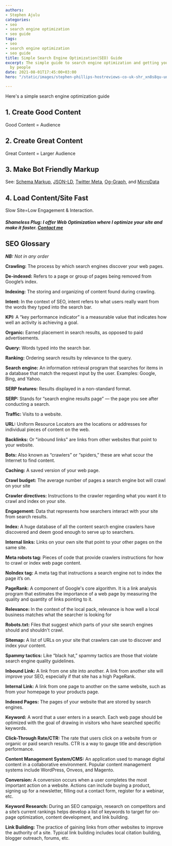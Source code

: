 ```yaml
---
authors:
- Stephen Ajulu
categories:
- seo
- search engine optimization
- seo guide
tags:
- seo
- search engine optimization
- seo guide
title: Simple Search Engine Optimization(SEO) Guide
excerpt: The simple guide to search engine optimization and getting your page seen
  by people
date: 2021-08-01T17:45:00+03:00
hero: "/static/images/stephen-phillips-hostreviews-co-uk-shr_xn8s8qu-unsplash.jpg"

---
```

Here's a simple search engine optimization guide

## 1. Create Good Content

Good Content = Audience

## 2. Create Great Content

Great Content = Larger Audience

## 3. Make Bot Friendly Markup

See: [Schema Markup](https://schema.org/docs/schemas.html), [JSON-LD](https://json-ld.org/), [Twitter Meta](https://developer.twitter.com/en/docs/twitter-for-websites/cards/overview/markup), [Og-Graph](https://ogp.me/), and [MicroData](https://www.w3.org/TR/microdata/)

## 4. Load Content/Site Fast

Slow Site=Low Engagement & Interaction.

##### **Shameless Plug**: I offer Web Optimization where I optimize your site and make it faster. [**Contact me**](mailto:alunje73@gmail.com?subject=Web%20Optimization&body=Site%3A%0D%0AHost%3A%0D%0APlatform%2FProgramming%20Language%3A%0D%0ABody%3A)

## **SEO Glossary**

**_NB:_** _Not in any order_

**Crawling:** The process by which search engines discover your web pages.

**De-indexed:** Refers to a page or group of pages being removed from Google’s index.

**Indexing:** The storing and organizing of content found during crawling.

**Intent:** In the context of SEO, intent refers to what users really want from the words they typed into the search bar.

**KPI:** A “key performance indicator” is a measurable value that indicates how well an activity is achieving a goal.

**Organic:** Earned placement in search results, as opposed to paid advertisements.

**Query:** Words typed into the search bar.

**Ranking:** Ordering search results by relevance to the query.

**Search engine:** An information retrieval program that searches for items in a database that match the request input by the user. Examples: Google, Bing, and Yahoo.

**SERP features:** Results displayed in a non-standard format.

**SERP:** Stands for “search engine results page” — the page you see after conducting a search.

**Traffic:** Visits to a website.

**URL:** Uniform Resource Locators are the locations or addresses for individual pieces of content on the web.

**Backlinks:** Or "inbound links" are links from other websites that point to your website.

**Bots:** Also known as “crawlers” or “spiders,” these are what scour the Internet to find content.

**Caching:** A saved version of your web page.

**Crawl budget:** The average number of pages a search engine bot will crawl on your site

**Crawler directives:** Instructions to the crawler regarding what you want it to crawl and index on your site.

**Engagement:** Data that represents how searchers interact with your site from search results.

**Index:** A huge database of all the content search engine crawlers have discovered and deem good enough to serve up to searchers.

**Internal links:** Links on your own site that point to your other pages on the same site.

**Meta robots tag:** Pieces of code that provide crawlers instructions for how to crawl or index web page content.

**NoIndex tag:** A meta tag that instructions a search engine not to index the page it’s on.

**PageRank:** A component of Google's core algorithm. It is a link analysis program that estimates the importance of a web page by measuring the quality and quantity of links pointing to it.

**Relevance:** In the context of the local pack, relevance is how well a local business matches what the searcher is looking for

**Robots.txt:** Files that suggest which parts of your site search engines should and shouldn't crawl.

**Sitemap:** A list of URLs on your site that crawlers can use to discover and index your content.

**Spammy tactics:** Like “black hat,” spammy tactics are those that violate search engine quality guidelines.

**Inbound Link:** A link from one site into another. A link from another site will improve your SEO, especially if that site has a high PageRank.

**Internal Link:** A link from one page to another on the same website, such as from your homepage to your products page.

**Indexed Pages:** The pages of your website that are stored by search engines.

**Keyword:** A word that a user enters in a search. Each web page should be optimized with the goal of drawing in visitors who have searched specific keywords.

**Click-Through Rate/CTR:** The rate that users click on a website from or organic or paid search results. CTR is a way to gauge title and description performance.

**Content Management System/CMS:** An application used to manage digital content in a collaborative environment. Popular content management systems include WordPress, Onveos, and Magento.

**Conversion:** A conversion occurs when a user completes the most important action on a website. Actions can include buying a product, signing up for a newsletter, filling out a contact form, register for a webinar, etc.

**Keyword Research:** During an SEO campaign, research on competitors and a site’s current rankings helps develop a list of keywords to target for on-page optimization, content development, and link building.

**Link Building:** The practice of gaining links from other websites to improve the authority of a site. Typical link building includes local citation building, blogger outreach, forums, etc.
